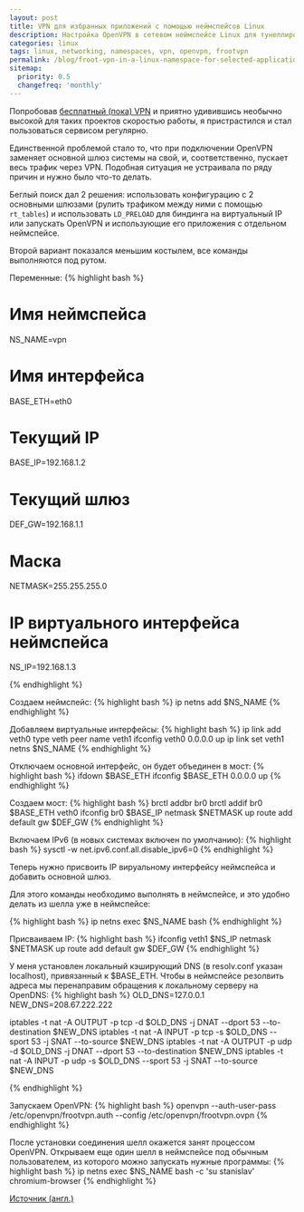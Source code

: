 ```yaml
---
layout: post
title: VPN для избранных приложений с помощью неймспейсов Linux
description: Настройка OpenVPN в сетевом неймспейсе Linux для тунеллирования избранных приложений.
categories: linux
tags: linux, networking, namespaces, vpn, openvpn, frootvpn
permalink: /blog/froot-vpn-in-a-linux-namespace-for-selected-applications/
sitemap:
  priority: 0.5
  changefreq: 'monthly'
---
```


Попробовав [бесплатный (пока) VPN](https://frootvpn.com) и приятно удивившись необычно высокой для таких проектов скоростью работы, я пристрастился и стал пользоваться сервисом регулярно.

Единственной проблемой стало то, что при подключении OpenVPN заменяет основной шлюз системы на свой, и, соответственно, пускает весь трафик через VPN. Подобная ситуация не устраивала по ряду причин и нужно было что-то делать.

Беглый поиск дал 2 решения: использовать конфигурацию с 2 основными шлюзами (рулить трафиком между ними с помощью ```rt_tables```) и использовать ```LD_PRELOAD``` для биндинга на виртуальный IP или запускать OpenVPN и использующие его приложения с отдельном неймспейсе.

Второй вариант показался меньшим костылем, все команды выполняются под рутом.


Переменные:
{% highlight bash %}

# Имя неймспейса
NS_NAME=vpn
# Имя интерфейса
BASE_ETH=eth0
# Текущий IP
BASE_IP=192.168.1.2
# Текущий шлюз
DEF_GW=192.168.1.1
# Маска
NETMASK=255.255.255.0
# IP виртуального интерфейса неймспейса
NS_IP=192.168.1.3

{% endhighlight %}

Создаем неймспейс:
{% highlight bash %}
ip netns add $NS_NAME
{% endhighlight %}

Добавляем виртуальные интерфейсы:
{% highlight bash %}
ip link add veth0 type veth peer name veth1
ifconfig veth0 0.0.0.0 up
ip link set veth1 netns $NS_NAME
{% endhighlight %}

Отключаем основной интерфейс, он будет объединен в мост:
{% highlight bash %}
ifdown $BASE_ETH
ifconfig $BASE_ETH 0.0.0.0 up
{% endhighlight %}

Создаем мост:
{% highlight bash %}
brctl addbr br0
brctl addif br0 $BASE_ETH veth0
ifconfig br0 $BASE_IP netmask $NETMASK up
route add default gw $DEF_GW
{% endhighlight %}

Включаем IPv6 (в новых системах включен по умолчанию):
{% highlight bash %}
sysctl -w net.ipv6.conf.all.disable_ipv6=0
{% endhighlight %}

Теперь нужно присвоить IP вируальному интерфейсу неймспейса и добавить основной шлюз.

Для этого команды необходимо выполнять в неймспейсе, и это удобно делать из шелла уже в неймспейсе:

{% highlight bash %}
ip netns exec $NS_NAME bash
{% endhighlight %}

Присваиваем IP:
{% highlight bash %}
ifconfig veth1 $NS_IP netmask $NETMASK up
route add default gw $DEF_GW
{% endhighlight %}

У меня установлен локальный кэширующий DNS (в resolv.conf указан localhost), привязанный к $BASE_ETH.
Чтобы в неймспейсе резолвить адреса мы перенаправим обращения к локальному серверу на OpenDNS:
{% highlight bash %}
OLD_DNS=127.0.0.1
NEW_DNS=208.67.222.222

iptables -t nat -A OUTPUT -p tcp -d $OLD_DNS -j DNAT --dport 53 --to-destination $NEW_DNS
iptables -t nat -A INPUT  -p tcp -s $OLD_DNS --sport 53 -j SNAT --to-source      $NEW_DNS
iptables -t nat -A OUTPUT -p udp -d $OLD_DNS -j DNAT --dport 53 --to-destination $NEW_DNS
iptables -t nat -A INPUT  -p udp -s $OLD_DNS --sport 53 -j SNAT --to-source      $NEW_DNS

{% endhighlight %}

Запускаем OpenVPN:
{% highlight bash %}
openvpn --auth-user-pass /etc/openvpn/frootvpn.auth --config /etc/openvpn/frootvpn.ovpn
{% endhighlight %}

После установки соединения шелл окажется занят процессом OpenVPN. Открываем еще один шелл в неймспейсе под обычным пользователем, из которого можно запускать нужные программы:
{% highlight bash %}
ip netns exec $NS_NAME bash -c 'su stanislav'
chromium-browser
{% endhighlight %}

[Источник (англ.)](http://www.evolware.org/?p=293)
